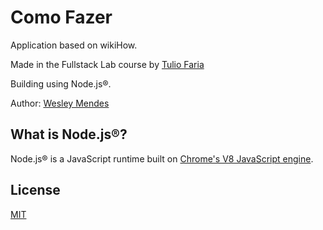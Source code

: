 <!-- <p align="center">
   <a href="https://github.com/WesGtoX/como-fazer">
     <img src="#" alt="Como Fazer" title="Como Fazer" width="500px">
   </a>
</p>

----------------- -->

# Como Fazer

Application based on wikiHow.

Made in the Fullstack Lab course by [Tulio Faria](https://github.com/tuliofaria)

Building using Node.js®.

Author: [Wesley Mendes](https://github.com/WesGtoX)

## What is Node.js®? ##

Node.js® is a JavaScript runtime built on [Chrome's V8 JavaScript engine](https://developers.google.com/v8/).

## License ##

[MIT](LICENSE)